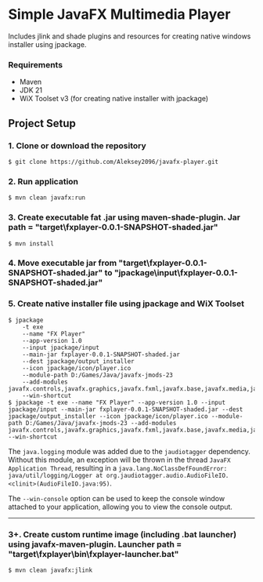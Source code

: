 # Simple JavaFX Multimedia Player 

Includes jlink and shade plugins and resources for creating native windows installer using jpackage.

### Requirements

* Maven
* JDK 21
* WiX Toolset v3 (for creating native installer with jpackage)

## Project Setup

### 1. Clone or download the repository
```
$ git clone https://github.com/Aleksey2096/javafx-player.git
```

### 2. Run application
```
$ mvn clean javafx:run
```

### 3. Create executable fat .jar using maven-shade-plugin. Jar path = "target\fxplayer-0.0.1-SNAPSHOT-shaded.jar"
```
$ mvn install
```

### 4. Move executable jar from "target\fxplayer-0.0.1-SNAPSHOT-shaded.jar" to "jpackage\input\fxplayer-0.0.1-SNAPSHOT-shaded.jar"

### 5. Create native installer file using jpackage and WiX Toolset
```
$ jpackage 
	-t exe 
	--name "FX Player" 
	--app-version 1.0 
	--input jpackage/input 
	--main-jar fxplayer-0.0.1-SNAPSHOT-shaded.jar 
	--dest jpackage/output_installer 
	--icon jpackage/icon/player.ico 
	--module-path D:/Games/Java/javafx-jmods-23 
	--add-modules javafx.controls,javafx.graphics,javafx.fxml,javafx.base,javafx.media,java.logging 
	--win-shortcut
$ jpackage -t exe --name "FX Player" --app-version 1.0 --input jpackage/input --main-jar fxplayer-0.0.1-SNAPSHOT-shaded.jar --dest jpackage/output_installer --icon jpackage/icon/player.ico --module-path D:/Games/Java/javafx-jmods-23 --add-modules javafx.controls,javafx.graphics,javafx.fxml,javafx.base,javafx.media,java.logging --win-shortcut
```

The `java.logging` module was added due to the `jaudiotagger` dependency. Without this module, an exception will be thrown in the thread `JavaFX Application Thread`, resulting in a `java.lang.NoClassDefFoundError: java/util/logging/Logger at org.jaudiotagger.audio.AudioFileIO.<clinit>(AudioFileIO.java:95)`.

The `--win-console` option can be used to keep the console window attached to your application, allowing you to view the console output.

***

### 3+. Create custom runtime image (including .bat launcher) using javafx-maven-plugin. Launcher path = "target\fxplayer\bin\fxplayer-launcher.bat"
```
$ mvn clean javafx:jlink
```
